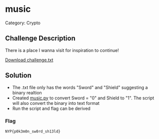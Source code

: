 # music

Category: Crypto

## Challenge Description
There is a place I wanna visit for inspiration to continue!

[Download challenge.txt](https://github.com/Diablo2912/CTF-Writeups/blob/main/NYP%20InfoSec%20June%20CTF%202025/.files/challenge.txt)

## Solution

- The .txt file only has the words "Sword" and "Shield" suggesting a binary realtion
- Created [music.py](https://github.com/Diablo2912/CTF-Writeups/blob/main/NYP%20InfoSec%20June%20CTF%202025/.files/sword-n-shield.py) to convert Sword = "0" and Shield to "1". The script will also convert the binary into text format
- Run the script and flag can be derived


### Flag
    NYP{p0k3m0n_sw0rd_sh13ld}
